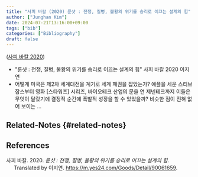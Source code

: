 ```yaml
---
title: "사피 바칼 (2020) 룬샷 : 전쟁, 질병, 불황의 위기를 승리로 이끄는 설계의 힘"
author: ["Junghan Kim"]
date: 2024-07-21T13:16:00+09:00
tags: ["bib"]
categories: ["Bibliography"]
draft: false
---
```


(<a href="#citeproc_bib_item_1">사피 바칼 2020</a>)

-   "룬샷 : 전쟁, 질병, 불황의 위기를 승리로 이끄는 설계의 힘" 사피 바칼 2020 이지연
-   어떻게 미국은 제2차 세계대전을 계기로 세계 패권을 잡았는가? 애플을 세운 스티브 잡스부터 영화 [스타워즈] 시리즈, 바이오테크 산업의 문을 연 제넨테크까지 이들은 무엇이 달랐기에 결정적 순간에 폭발적 성장을 할 수 있었을까? 비슷한 점이 전혀 없어 보이는 ...


## Related-Notes {#related-notes}

## References

<style>.csl-entry{text-indent: -1.5em; margin-left: 1.5em;}</style><div class="csl-bib-body">
  <div class="csl-entry"><a id="citeproc_bib_item_1"></a>사피 바칼. 2020. <i>룬샷 : 전쟁, 질병, 불황의 위기를 승리로 이끄는 설계의 힘</i>. Translated by 이지연. <a href="https://m.yes24.com/Goods/Detail/90061659">https://m.yes24.com/Goods/Detail/90061659</a>.</div>
</div>
